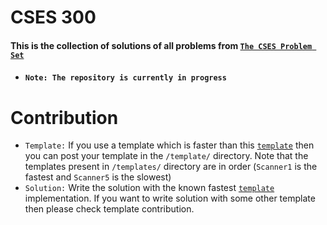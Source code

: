 # CSES 300
#### This is the collection of solutions of all problems from [`The CSES Problem Set`](https://cses.fi/problemset/)
- #### `Note: The repository is currently in progress`

# Contribution
- `Template:` If you use a template which is faster than this [`template`](https://github.com/sumit-ftr/cses-300/blob/master/template.rs) then you can post your template in the `/template/` directory. Note that the templates present in `/templates/` directory are in order (`Scanner1` is the fastest and `Scanner5` is the slowest)
- `Solution:` Write the solution with the known fastest [`template`](https://github.com/sumit-ftr/cses-300/blob/master/template.rs) implementation. If you want to write solution with some other template then please check template contribution.
